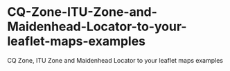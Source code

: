 # CQ-Zone-ITU-Zone-and-Maidenhead-Locator-to-your-leaflet-maps-examples
CQ Zone, ITU Zone and Maidenhead Locator to your leaflet maps examples
